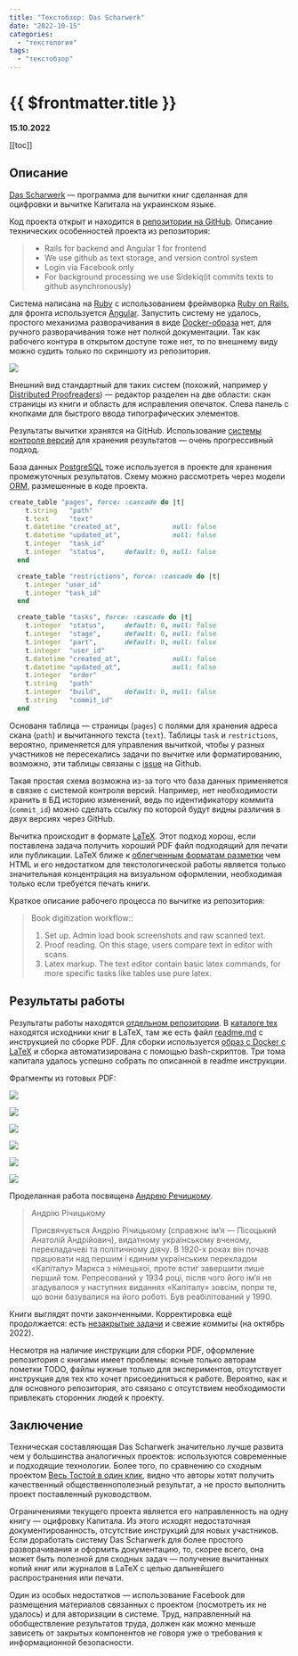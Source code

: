 ```yaml
---
title: "Текстобзор: Das Scharwerk"
date: "2022-10-15"
categories:
  - "текстология"
tags:
  - "текстобзор"
---
```


# {{ $frontmatter.title }}

**15.10.2022**

[[toc]]

## Описание

[Das Scharwerk](https://github.com/scharwerk/scharwerk) — программа для вычитки книг сделанная для оцифровки и вычитке Капитала на украинском языке.

Код проекта открыт и находится в [репозитории на GitHub](https://github.com/scharwerk/scharwerk). Описание технических особенностей проекта из репозитория:

> - Rails for backend and Angular 1 for frontend
> - We use github as text storage, and version control system
> - Login via Facebook only
> - For background processing we use Sidekiq(it commits texts to github asynchronously)

Система написана на [Ruby](https://www.ruby-lang.org/en/) с использованием фреймворка [Ruby on Rails](https://rubyonrails.org), для фронта используется [Angular](https://angular.io). Запустить систему не удалось, простого механизма разворачивания в виде [Docker-образа](https://www.docker.com) нет, для ручного разворачивания тоже нет полной документации. Так как рабочего контура в открытом доступе тоже нет, то по внешнему виду можно судить только по скриншоту из репозитория.

![](/images/textreview/das-scharwerk/scharwerk_01.jpg)

Внешний вид стандартный для таких систем (похожий, например у [Distributed Proofreaders](textreview-gutenberg.md)) — редактор разделен на две области: скан страницы из книги и область для исправления опечаток. Слева панель с кнопками для быстрого ввода типографических элементов.

Результаты вычитки хранятся на GitHub. Использование [системы контроля версий](https://ru.wikipedia.org/wiki/Система_управления_версиями) для хранения результатов — очень прогрессивный подход.

База данных [PostgreSQL](https://www.postgresql.org) тоже используется в проекте для хранения промежуточных результатов. Схему можно рассмотреть через модели [ORM](https://ru.wikipedia.org/wiki/ORM), размешенные в коде проекта.

```ruby
create_table "pages", force: :cascade do |t|
    t.string   "path"
    t.text     "text"
    t.datetime "created_at",             null: false
    t.datetime "updated_at",             null: false
    t.integer  "task_id"
    t.integer  "status",     default: 0, null: false
  end

  create_table "restrictions", force: :cascade do |t|
    t.integer "user_id"
    t.integer "task_id"
  end

  create_table "tasks", force: :cascade do |t|
    t.integer  "status",     default: 0, null: false
    t.integer  "stage",      default: 0, null: false
    t.integer  "part",       default: 0, null: false
    t.integer  "user_id"
    t.datetime "created_at",             null: false
    t.datetime "updated_at",             null: false
    t.integer  "order"
    t.string   "path"
    t.integer  "build",      default: 0, null: false
    t.string   "commit_id"
  end
```

Основаня таблица — страницы (`pages`) с полями для хранения адреса скана (`path`) и вычитанного текста (`text`). Таблицы `task` и `restrictions`, вероятно, применяется для управления вычиткой, чтобы у разных участников не пересекались задачи по вычитке или форматированию, возможно, эти таблицы связаны с [issue](https://github.com/marx-in-ua/das-kapital/issues) на Github.

Такая простая схема возможна из-за того что база данных применяется в связке с системой контроля версий. Например, нет необходимости хранить в БД историю изменений, ведь по идентификатору коммита (`commit_id`) можно сделать ссылку по которой будут видны различия в двух версиях через GitHub.

Вычитка происходит в формате [LaTeX](https://ru.wikipedia.org/wiki/LaTeX). Этот подход хорош, если поставлена задача получить хороший PDF файл подходящий для печати или публикации. LaTeX ближе к [облегченным форматам разметки](технические-аспекты-текстологии.md) чем HTML и его недостатком для текстологической работы является только значительная концентрация на визуальном оформлении, необходимая только если требуется печать книги.

Краткое описание рабочего процесса по вычитке из репозитория:

> Book digitization workflow::
>
> 1. Set up. Admin load book screenshots and raw scanned text.
> 2. Proof reading. On this stage, users compare text in editor with scans.
> 3. Latex markup. The text editor contain basic latex commands, for more specific tasks like tables use pure latex.

## Результаты работы

Результаты работы находятся [отдельном репозитории](https://github.com/marx-in-ua/das-kapital). В [каталоге tex](https://github.com/marx-in-ua/das-kapital/tree/master/tex) находятся исходники книг в LaTeX, там же есть файл [readme.md](https://github.com/marx-in-ua/das-kapital/blob/master/tex/README.md) с инструкцией по сборке PDF. Для сборки используется [образ с Docker с LaTeX](https://github.com/blang/latex-docker) и сборка автоматизирована с помощью bash-скриптов. Три тома капитала удалось успешно собрать по описанной в readme инструкции.

Фрагменты из готовых PDF:

![](/images/textreview/das-scharwerk/scharwerk_pdf_01.png)

![](/images/textreview/das-scharwerk/scharwerk_pdf_02.png)

![](/images/textreview/das-scharwerk/scharwerk_pdf_03.png)

![](/images/textreview/das-scharwerk/scharwerk_pdf_04.png)

![](/images/textreview/das-scharwerk/scharwerk_pdf_05.png)

![](/images/textreview/das-scharwerk/scharwerk_pdf_06.png)

Проделанная работа посвящена [Андрею Речицкому](https://ru.wikipedia.org/wiki/Писоцкий,_Анатолий_Андреевич).

> Андрію Річицькому
>
> Присвячується Андрію Річицькому (справжнє ім’я — Пісоцький Анатолій Андрійович), видатному українському вченому, перекладачеві та політичному діячу. В 1920-х роках він почав працювати над першим і єдиним українським перекладом «Капіталу» Маркса з німецької, проте встиг завершити лише перший том. Репресований у 1934 році, після чого його ім’я не згадувалося у наступних виданнях «Капіталу» зовсім, попри те, що вони базувалися на його роботі. Був реабілітований у 1990.

Книги выглядят почти законченными. Корректировка ещё продолжается: есть [незакрытые задачи](https://github.com/marx-in-ua/das-kapital/issues) и свежие коммиты (на октябрь 2022).

Несмотря на наличие инструкции для сборки PDF, оформление репозитория с книгами имеет проблемы: ясные только авторам пометки TODO, файлы нужные только для экспериментов, отсутствует инструкция для тех кто хочет присоединиться к работе. Вероятно, как и для основного репозитория, это связано с отсутствием необходимости привлекать сторонних людей к проекту.

## Заключение

Техническая составляющая Das Scharwerk значительно лучше развита чем у большинства аналогичных проектов: используются современные и подходящие технологии. Более того, по сравнению со сходным проектом [Весь Тостой в один клик](textreview-tolstoy.md), видно что авторы хотят получить качественный общественнополезный результат, а не просто выполнить проект поставленный руководством.

Ограничениями текущего проекта является его направленность на одну книгу — оцифровку Капитала. Из этого исходят недостаточная документированность, отсутствие инструкций для новых участников. Если доработать систему Das Scharwerk для более простого разворачивания и оформить документацию, то, скорее всего, она может быть полезной для сходных задач — получение вычитанных копий книг или журналов в LaTeX с целью дальнейшего распространения или печати.

Один из особых недостатков — использование Facebook для размещения материалов связанных с проектом (посмотреть их не удалось) и для авторизации в системе. Труд, направленный на обобществление результатов труда, должен как можно меньше зависеть от закрытых компонентов не говоря уже о требования к информационной безопасности.
